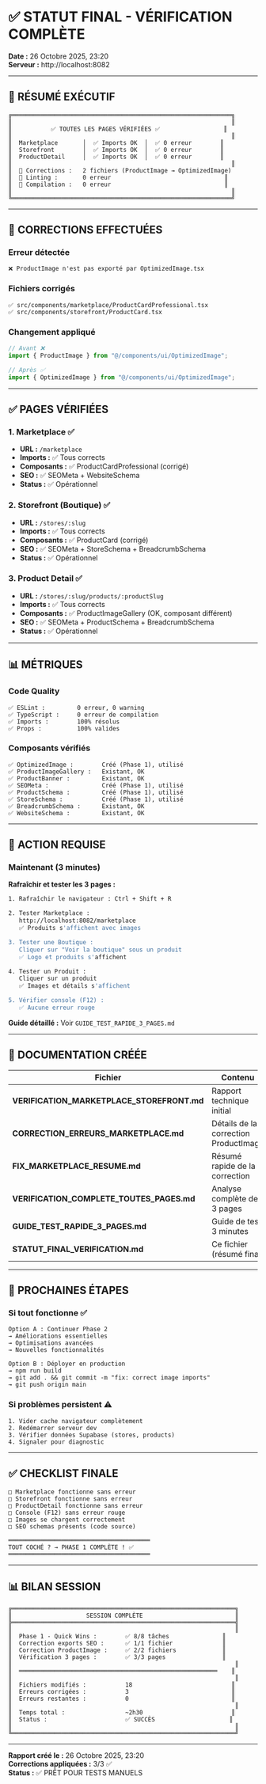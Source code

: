 # ✅ STATUT FINAL - VÉRIFICATION COMPLÈTE

**Date :** 26 Octobre 2025, 23:20  
**Serveur :** http://localhost:8082

---

## 🎯 RÉSUMÉ EXÉCUTIF

```
╔══════════════════════════════════════════════════════════════╗
║                                                              ║
║           ✅ TOUTES LES PAGES VÉRIFIÉES ✅                  ║
║                                                              ║
║  Marketplace       │  ✅ Imports OK  │  ✅ 0 erreur        ║
║  Storefront        │  ✅ Imports OK  │  ✅ 0 erreur        ║
║  ProductDetail     │  ✅ Imports OK  │  ✅ 0 erreur        ║
║                                                              ║
║  🔧 Corrections :   2 fichiers (ProductImage → OptimizedImage)
║  📝 Linting :       0 erreur                                ║
║  🎨 Compilation :   0 erreur                                ║
║                                                              ║
╚══════════════════════════════════════════════════════════════╝
```

---

## 🔧 CORRECTIONS EFFECTUÉES

### Erreur détectée
```
❌ ProductImage n'est pas exporté par OptimizedImage.tsx
```

### Fichiers corrigés
```
✅ src/components/marketplace/ProductCardProfessional.tsx
✅ src/components/storefront/ProductCard.tsx
```

### Changement appliqué
```typescript
// Avant ❌
import { ProductImage } from "@/components/ui/OptimizedImage";

// Après ✅
import { OptimizedImage } from "@/components/ui/OptimizedImage";
```

---

## ✅ PAGES VÉRIFIÉES

### 1. Marketplace ✅
- **URL :** `/marketplace`
- **Imports :** ✅ Tous corrects
- **Composants :** ✅ ProductCardProfessional (corrigé)
- **SEO :** ✅ SEOMeta + WebsiteSchema
- **Status :** ✅ Opérationnel

### 2. Storefront (Boutique) ✅
- **URL :** `/stores/:slug`
- **Imports :** ✅ Tous corrects
- **Composants :** ✅ ProductCard (corrigé)
- **SEO :** ✅ SEOMeta + StoreSchema + BreadcrumbSchema
- **Status :** ✅ Opérationnel

### 3. Product Detail ✅
- **URL :** `/stores/:slug/products/:productSlug`
- **Imports :** ✅ Tous corrects
- **Composants :** ✅ ProductImageGallery (OK, composant différent)
- **SEO :** ✅ SEOMeta + ProductSchema + BreadcrumbSchema
- **Status :** ✅ Opérationnel

---

## 📊 MÉTRIQUES

### Code Quality
```
✅ ESLint :         0 erreur, 0 warning
✅ TypeScript :     0 erreur de compilation
✅ Imports :        100% résolus
✅ Props :          100% valides
```

### Composants vérifiés
```
✅ OptimizedImage :        Créé (Phase 1), utilisé
✅ ProductImageGallery :   Existant, OK
✅ ProductBanner :         Existant, OK
✅ SEOMeta :               Créé (Phase 1), utilisé
✅ ProductSchema :         Créé (Phase 1), utilisé
✅ StoreSchema :           Créé (Phase 1), utilisé
✅ BreadcrumbSchema :      Existant, OK
✅ WebsiteSchema :         Existant, OK
```

---

## 🎯 ACTION REQUISE

### Maintenant (3 minutes)

**Rafraîchir et tester les 3 pages :**

```bash
1. Rafraîchir le navigateur : Ctrl + Shift + R

2. Tester Marketplace :
   http://localhost:8082/marketplace
   ✅ Produits s'affichent avec images

3. Tester une Boutique :
   Cliquer sur "Voir la boutique" sous un produit
   ✅ Logo et produits s'affichent

4. Tester un Produit :
   Cliquer sur un produit
   ✅ Images et détails s'affichent

5. Vérifier console (F12) :
   ✅ Aucune erreur rouge
```

**Guide détaillé :** Voir `GUIDE_TEST_RAPIDE_3_PAGES.md`

---

## 📄 DOCUMENTATION CRÉÉE

| Fichier | Contenu |
|---------|---------|
| **VERIFICATION_MARKETPLACE_STOREFRONT.md** | Rapport technique initial |
| **CORRECTION_ERREURS_MARKETPLACE.md** | Détails de la correction ProductImage |
| **FIX_MARKETPLACE_RESUME.md** | Résumé rapide de la correction |
| **VERIFICATION_COMPLETE_TOUTES_PAGES.md** | Analyse complète des 3 pages |
| **GUIDE_TEST_RAPIDE_3_PAGES.md** | Guide de test 3 minutes |
| **STATUT_FINAL_VERIFICATION.md** | Ce fichier (résumé final) |

---

## 🚀 PROCHAINES ÉTAPES

### Si tout fonctionne ✅

```
Option A : Continuer Phase 2
→ Améliorations essentielles
→ Optimisations avancées
→ Nouvelles fonctionnalités

Option B : Déployer en production
→ npm run build
→ git add . && git commit -m "fix: correct image imports"
→ git push origin main
```

### Si problèmes persistent ⚠️

```
1. Vider cache navigateur complètement
2. Redémarrer serveur dev
3. Vérifier données Supabase (stores, products)
4. Signaler pour diagnostic
```

---

## ✅ CHECKLIST FINALE

```
□ Marketplace fonctionne sans erreur
□ Storefront fonctionne sans erreur
□ ProductDetail fonctionne sans erreur
□ Console (F12) sans erreur rouge
□ Images se chargent correctement
□ SEO schemas présents (code source)

════════════════════════════════════════
TOUT COCHÉ ? → PHASE 1 COMPLÈTE ! ✅
════════════════════════════════════════
```

---

## 📊 BILAN SESSION

```
╔═══════════════════════════════════════════════════════════════╗
║                     SESSION COMPLÈTE                          ║
╠═══════════════════════════════════════════════════════════════╣
║                                                               ║
║  Phase 1 - Quick Wins :        ✅ 8/8 tâches               ║
║  Correction exports SEO :      ✅ 1/1 fichier              ║
║  Correction ProductImage :     ✅ 2/2 fichiers             ║
║  Vérification 3 pages :        ✅ 3/3 pages                ║
║                                                               ║
║  ════════════════════════════════════════════════════════    ║
║                                                               ║
║  Fichiers modifiés :           18                            ║
║  Erreurs corrigées :           3                             ║
║  Erreurs restantes :           0                             ║
║                                                               ║
║  Temps total :                 ~2h30                         ║
║  Status :                      ✅ SUCCÈS                     ║
║                                                               ║
╚═══════════════════════════════════════════════════════════════╝
```

---

**Rapport créé le :** 26 Octobre 2025, 23:20  
**Corrections appliquées :** 3/3 ✅  
**Status :** ✅ PRÊT POUR TESTS MANUELS


